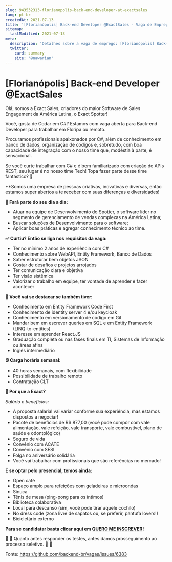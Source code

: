 ```yaml
---
slug: 943532313-florianopolis-back-end-developer-at-exactsales
lang: pt-br
createdAt: 2021-07-13
title: '[Florianópolis] Back-end Developer @ExactSales - Vaga de Emprego'
sitemap:
  lastModified: 2021-07-13
meta:
  description: 'Detalhes sobre a vaga de emprego: [Florianópolis] Back-end Developer @ExactSales'
  twitter:
    card: summary
    site: '@nawarian'
---
```


# [Florianópolis] Back-end Developer @ExactSales

Olá, somos a Exact Sales, criadores do maior Software de Sales Engagement da América Latina, o Exact Spotter!

Você, gosta de Codar em C#? Estamos com vaga aberta para Back-end Developer para trabalhar em Floripa ou remoto.

Procuramos profissionais apaixonados por C#, além de conhecimento em banco de dados, organização de códigos e, sobretudo, com boa capacidade de integração com o nosso time que, modéstia à parte, é sensacional. 
 
Se você curte trabalhar com C# e é bem familiarizado com criação de APIs REST, seu lugar é no nosso time Tech! Topa fazer parte desse time fantástico? 🧡
 
**Somos uma empresa de pessoas criativas, inovativas e diversas, então estamos super abertos a te receber com suas diferenças e diversidades!

 **🎯 Fará parte do seu dia a dia:**
 
- Atuar na equipe de Desenvolvimento do Spotter, o software líder no segmento de gerenciamento de vendas complexas na América Latina;
- Buscar soluções de Desenvolvimento para o software;
- Aplicar boas práticas e agregar conhecimento técnico ao time. 
  
**✅ Curtiu? Então se liga nos requisitos da vaga:**

- Ter no mínimo 2 anos de experiência com C#
- Conhecimento sobre WebAPI, Entity Framework, Banco de Dados
- Saber estruturar bem objetos JSON
- Gostar de desafios e projetos arrojados
- Ter comunicação clara e objetiva
- Ter visão sistêmica
- Valorizar o trabalho em equipe, ter vontade de aprender e fazer acontecer
  
**🤩 Você vai se destacar se também tiver:**

- Conhecimento em Entity Framework Code First
- Conhecimento de identity server 4 e/ou keycloak
- Conhecimento em versionamento de código em Git
- Mandar bem em escrever queries em SQL e em Entity Framework (LINQ-to-entities)
- Interesse em aprender React.JS
- Graduação completa ou nas fases finais em TI, Sistemas de Informação ou áreas afins
- Inglês intermediário
 
**⏰ Carga horária semanal:**
 
- 40 horas semanais, com flexibilidade
- Possibilidade de trabalho remoto
- Contratação CLT
 
**🥇 Por que a Exact?**

_Salário e benefícios:_

- A proposta salarial vai variar conforme sua experiência, mas estamos dispostos a negociar!
- Pacote de benefícios de R$ 877,00 (você pode compôr com vale alimentação, vale refeição, vale transporte, vale combustível, plano de saúde e odontológico)
- Seguro de vida
- Convênio com ACATE
- Convênio com SESI
- Folga no aniversário solidária
- Você vai trabalhar com profissionais que são referências no mercado!

**E se optar pelo presencial, temos ainda:**

- Open café
- Espaço amplo para refeições com geladeiras e microondas
- Sinuca
- Tênis de mesa (ping-pong para os íntimos)
- Biblioteca colaborativa
- Local para descanso (sim, você pode tirar aquele cochilo)
- No dress code (zona livre de sapatos ou, se preferir, pantufa lovers!)
- Bicicletário externo

**Para se candidatar basta clicar aqui em [QUERO ME INSCREVER](https://jobs.kenoby.com/exactsales/job/desenvolvedora-cnet-pleno-senior/60dcd6c285a9a84c91574ead?utm_source=website)!**

🚨 🚨 Quanto antes responder os testes, antes damos prosseguimento ao processo seletivo. 🚨 🚨




Fonte: https://github.com/backend-br/vagas/issues/6383